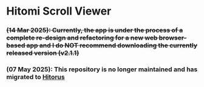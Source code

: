 # Hitomi Scroll Viewer

### ~~(14 Mar 2025): Currently, the app is under the process of a complete re-design and refactoring for a new web browser-based app and I do NOT recommend downloading the currently released version (v2.1.1)~~
### (07 May 2025): This repository is no longer maintained and has migrated to [Hitorus](https://github.com/kaismic/Hitorus)
